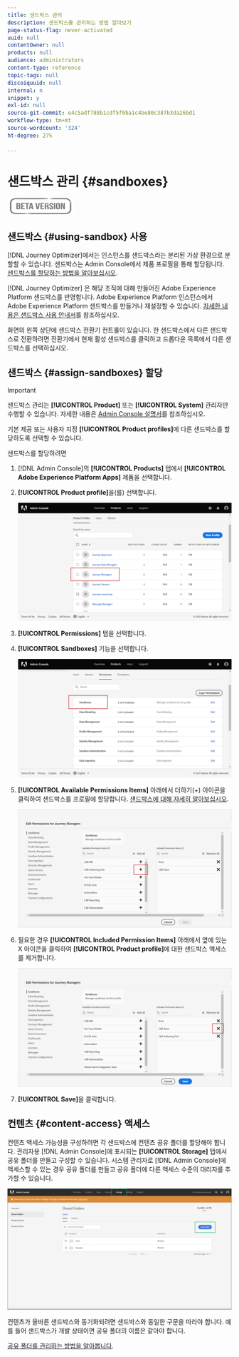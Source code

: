 ```yaml
---
title: 샌드박스 관리
description: 샌드박스를 관리하는 방법 알아보기
page-status-flag: never-activated
uuid: null
contentOwner: null
products: null
audience: administrators
content-type: reference
topic-tags: null
discoiquuid: null
internal: n
snippet: y
exl-id: null
source-git-commit: e4c5adf788b1cdf5f0ba1c4be80c387b3da26bd1
workflow-type: tm+mt
source-wordcount: '324'
ht-degree: 27%

---
```


# 샌드박스 관리 {#sandboxes}

![](../assets/do-not-localize/badge.png)

## 샌드박스 {#using-sandbox} 사용

[!DNL Journey Optimizer]에서는 인스턴스를 샌드박스라는 분리된 가상 환경으로 분할할 수 있습니다.
샌드박스는 Admin Console에서 제품 프로필을 통해 할당됩니다. [샌드박스를 할당하는 방법을 알아보십시오](permissions.md#create-product-profile).

[!DNL Journey Optimizer] 은 해당 조직에 대해 만들어진 Adobe Experience Platform 샌드박스를 반영합니다.
Adobe Experience Platform 인스턴스에서 Adobe Experience Platform 샌드박스를 만들거나 재설정할 수 있습니다. [자세한 내용은 샌드박스 사용 안내서](https://experienceleague.adobe.com/docs/experience-platform/sandbox/ui/user-guide.html)를 참조하십시오.

화면의 왼쪽 상단에 샌드박스 전환기 컨트롤이 있습니다. 한 샌드박스에서 다른 샌드박스로 전환하려면 전환기에서 현재 활성 샌드박스를 클릭하고 드롭다운 목록에서 다른 샌드박스를 선택하십시오.

## 샌드박스 {#assign-sandboxes} 할당

>[!IMPORTANT]
>
> 샌드박스 관리는 **[!UICONTROL Product]** 또는 **[!UICONTROL System]** 관리자만 수행할 수 있습니다. 자세한 내용은 [Admin Console 설명서](https://helpx.adobe.com/enterprise/admin-guide.html/enterprise/using/admin-roles.ug.html)를 참조하십시오.

기본 제공 또는 사용자 지정 **[!UICONTROL Product profiles]**&#x200B;에 다른 샌드박스를 할당하도록 선택할 수 있습니다.

샌드박스를 할당하려면

1. [!DNL Admin Console]의 **[!UICONTROL Products]** 탭에서 **[!UICONTROL Adobe Experience Platform Apps]** 제품을 선택합니다.

1. **[!UICONTROL Product profile]**&#x200B;을(를) 선택합니다. 

   ![](../assets/sandbox_1.png)

1. **[!UICONTROL Permissions]** 탭을 선택합니다. 

1. **[!UICONTROL Sandboxes]** 기능을 선택합니다.

   ![](../assets/sandbox_2.png)

1. **[!UICONTROL Available Permissions Items]** 아래에서 더하기(+) 아이콘을 클릭하여 샌드박스를 프로필에 할당합니다. [샌드박스에 대해 자세히 알아보십시오](https://experienceleague.adobe.com/docs/experience-platform/sandbox/home.html).

   ![](../assets/sandbox_3.png)

1. 필요한 경우 **[!UICONTROL Included Permission Items]** 아래에서 옆에 있는 X 아이콘을 클릭하여 **[!UICONTROL Product profile]**&#x200B;에 대한 샌드박스 액세스를 제거합니다.

   ![](../assets/sandbox_4.png)

1. **[!UICONTROL Save]**&#x200B;을 클릭합니다.

## 컨텐츠 {#content-access} 액세스

컨텐츠 액세스 가능성을 구성하려면 각 샌드박스에 컨텐츠 공유 폴더를 할당해야 합니다. 관리자용 [!DNL Admin Console]에 표시되는 **[!UICONTROL Storage]** 탭에서 공유 폴더를 만들고 구성할 수 있습니다. 시스템 관리자로 [!DNL Admin Console]에 액세스할 수 있는 경우 공유 폴더를 만들고 공유 폴더에 다른 액세스 수준의 대리자를 추가할 수 있습니다.

![](../assets/do-not-localize/content_access.png)

컨텐츠가 올바른 샌드박스와 동기화되려면 샌드박스와 동일한 구문을 따라야 합니다. 예를 들어 샌드박스가 개발 상태이면 공유 폴더의 이름은 같아야 합니다.

[공유 폴더를 관리하는 방법을 알아봅니다](https://helpx.adobe.com/enterprise/admin-guide.html/enterprise/using/manage-adobe-storage.ug.html).
